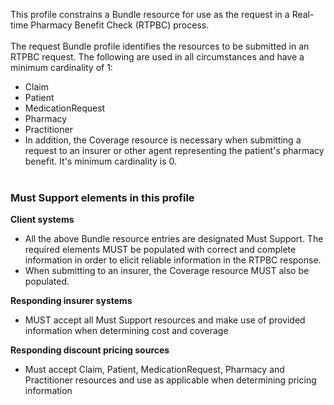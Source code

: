 This profile constrains a Bundle resource for use as the request in a Real-time Pharmacy Benefit Check (RTPBC) process.
<br><br>
The request Bundle profile identifies the resources to be submitted in an RTPBC request. The following are used in all circumstances and have a minimum cardinality of 1:
* Claim
* Patient
* MedicationRequest
* Pharmacy
* Practitioner
* In addition, the Coverage resource is necessary when submitting a request to an insurer or other agent representing the patient's pharmacy benefit. It's minimum cardinality is 0.
<br><br>

### Must Support elements in this profile 
**Client systems**
* All the above Bundle resource entries are designated Must Support. The required elements MUST be populated with correct and complete information in order to elicit reliable information in the RTPBC response.
* When submitting to an insurer, the Coverage resource MUST also be populated.

**Responding insurer systems**
* MUST accept all Must Support resources and make use of provided information when determining cost and coverage

**Responding discount pricing sources**
* Must accept Claim, Patient, MedicationRequest, Pharmacy and Practitioner resources and use as applicable when determining pricing information
<br><br>
